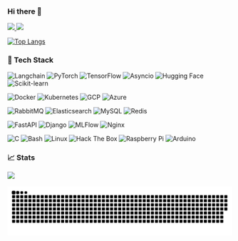 ### Hi there 👋

<!--
**masa282/masa282** is a ✨ _special_ ✨ repository because its `README.md` (this file) appears on your GitHub profile.

Here are some ideas to get you started:

- 🔭 I’m currently working on ...
- 🌱 I’m currently learning ...
- 👯 I’m looking to collaborate on ...
- 🤔 I’m looking for help with ...
- 💬 Ask me about ...
- 📫 How to reach me: ...
- 😄 Pronouns: ...
- ⚡ Fun fact: ...
-->

<p align="left">
  <a href="https://github.com/masa282">
    <img height="20" src="https://komarev.com/ghpvc/?username=masa282" />
  </a>
  <a href="https://github.com/masa282">
    <img height="20" src="https://img.shields.io/github/followers/masa282?label=follow&logo=github&style=flat" />
  </a>
</p>

[![Top Langs](https://github-readme-stats.vercel.app/api/top-langs/?username=masa282&layout=compact&hide=jupyter%20notebook,html,makefile,css&theme=dark)](https://github.com/masa282/github-readme-stats)


### 🔧 Tech Stack

![Langchain](https://img.shields.io/badge/-Langchain-0069b3?logo=langchain&logoColor=white)
![PyTorch](https://img.shields.io/badge/-PyTorch-EE4C2C?logo=pytorch&logoColor=white)
![TensorFlow](https://img.shields.io/badge/-TensorFlow-FF6F00?logo=tensorflow&logoColor=white)
![Asyncio](https://img.shields.io/badge/-Asyncio-009688?logo=python&logoColor=white)
![Hugging Face](https://img.shields.io/badge/-Hugging%20Face-FFD54F?logo=huggingface&logoColor=white)
![Scikit-learn](https://img.shields.io/badge/-Scikit%20Learn-F7931E?logo=scikitlearn&logoColor=white)

![Docker](https://img.shields.io/badge/-Docker-2496ED?logo=docker&logoColor=white)
![Kubernetes](https://img.shields.io/badge/-Kubernetes-326CE5?logo=kubernetes&logoColor=white)
![GCP](https://img.shields.io/badge/-Google%20Cloud-4285F4?logo=googlecloud&logoColor=white)
![Azure](https://img.shields.io/badge/-Microsoft%20Azure-0078D4?logo=microsoft-azure&logoColor=white)

![RabbitMQ](https://img.shields.io/badge/-RabbitMQ-FF6600?logo=rabbitmq&logoColor=white)
![Elasticsearch](https://img.shields.io/badge/-Elasticsearch-005571?logo=elasticsearch&logoColor=white)
![MySQL](https://img.shields.io/badge/-MySQL-4479A1?logo=mysql&logoColor=white)
![Redis](https://img.shields.io/badge/-Redis-DC382D?logo=redis&logoColor=white)

![FastAPI](https://img.shields.io/badge/-FastAPI-009688?logo=fastapi&logoColor=white)
![Django](https://img.shields.io/badge/-Django-092E20?logo=django&logoColor=white)
![MLFlow](https://img.shields.io/badge/-MLFlow-0194E2?logo=mlflow&logoColor=white)
![Nginx](https://img.shields.io/badge/-Nginx-009639?logo=nginx&logoColor=white)


![C](https://img.shields.io/badge/-C-00599C?logo=cplusplus&logoColor=white)
![Bash](https://img.shields.io/badge/-Shell-4EAA25?logo=gnu-bash&logoColor=white)
![Linux](https://img.shields.io/badge/-Linux-FCC624?logo=linux&logoColor=black)
![Hack The Box](https://img.shields.io/badge/-Hack%20The%20Box-9FEF00?logo=hackthebox&logoColor=black)
![Raspberry Pi](https://img.shields.io/badge/-Raspberry%20Pi-A22846?logo=raspberry-pi&logoColor=white)
![Arduino](https://img.shields.io/badge/-Arduino-00979D?logo=arduino&logoColor=white)



### 📈 Stats
![](http://github-profile-summary-cards.vercel.app/api/cards/profile-details?username=masa282&theme=gruvbox)


![](https://raw.githubusercontent.com/masa282/masa282/output/github-contribution-grid-snake.svg)

